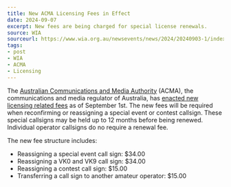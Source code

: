 ```yaml
---
title: New ACMA Licensing Fees in Effect
date: 2024-09-07
excerpt: New fees are being charged for special license renewals.
source: WIA
sourceurl: https://www.wia.org.au/newsevents/news/2024/20240903-1/index.php
tags:
- post
- WIA
- ACMA
- Licensing
---
```

The [Australian Communications and Media Authority](https://www.acma.gov.au/) (ACMA), the communications and media regulator of Australia, has [enacted new licensing related fees](https://www.wia.org.au/newsevents/news/2024/20240903-1/index.php) as of September 1st. The new fees will be required when reconfirming or reassigning a special event or contest callsign. These special callsigns may be held up to 12 months before being renewed. Individual operator callsigns do no require a renewal fee.

The new fee structure includes:

- Reassigning a special event call sign: $34.00
- Reassigning a VK0 and VK9 call sign: $34.00
- Reassigning a contest call sign: $15.00
- Transferring a call sign to another amateur operator: $15.00 